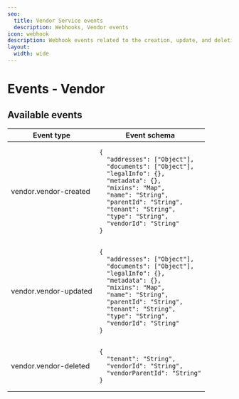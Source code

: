 ```yaml
---
seo:
  title: Vendor Service events
  description: Webhooks, Vendor events
icon: webhook
description: Webhook events related to the creation, update, and deletion of a vendor.
layout:
  width: wide
---
```


# Events - Vendor

## Available events

<table><thead><tr><th>Event type</th><th>Event schema</th></tr></thead><tbody><tr><td>vendor.vendor-created</td><td><pre class="language-json"><code class="lang-json">{
  "addresses": ["Object"],
  "documents": ["Object"],
  "legalInfo": {},
  "metadata": {},
  "mixins": "Map",
  "name": "String",
  "parentId": "String",
  "tenant": "String",
  "type": "String",
  "vendorId": "String"
}
</code></pre></td></tr><tr><td>vendor.vendor-updated</td><td><pre class="language-json"><code class="lang-json">{
  "addresses": ["Object"],
  "documents": ["Object"],
  "legalInfo": {},
  "metadata": {},
  "mixins": "Map",
  "name": "String",
  "parentId": "String",
  "tenant": "String",
  "type": "String",
  "vendorId": "String"
}
</code></pre></td></tr><tr><td>vendor.vendor-deleted</td><td><pre class="language-json"><code class="lang-json">{
  "tenant": "String",
  "vendorId": "String",
  "vendorParentId": "String"
}
</code></pre></td></tr></tbody></table>
